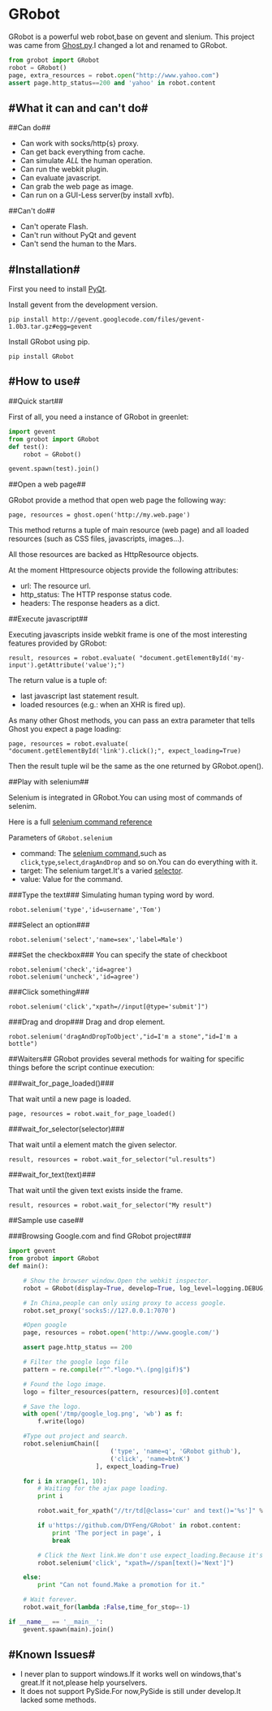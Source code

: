 GRobot
======

GRobot is a powerful web robot,base on gevent and slenium.
This project was came from [Ghost.py](http://jeanphix.me/Ghost.py).I changed a lot and renamed to GRobot.

```python
from grobot import GRobot
robot = GRobot()
page, extra_resources = robot.open("http://www.yahoo.com")
assert page.http_status==200 and 'yahoo' in robot.content
```

#What it can and can't do#
--------------------------

##Can do##

- Can work with socks/http{s} proxy.
- Can get back everything from cache.
- Can simulate *ALL* the human operation.
- Can run the webkit plugin.
- Can evaluate javascript.
- Can grab the web page as image.
- Can run on a GUI-Less server(by install xvfb).

##Can't do##

- Can't operate Flash.
- Can't run without PyQt and gevent
- Can't send the human to the Mars.



#Installation#
-------------

First you need to install [PyQt](http://www.riverbankcomputing.co.uk/software/pyqt/intro).

Install gevent from the development version.

    pip install http://gevent.googlecode.com/files/gevent-1.0b3.tar.gz#egg=gevent


Install GRobot using pip.

    pip install GRobot

#How to use#
------------

##Quick start##

First of all, you need a instance of GRobot in greenlet:

```python
import gevent
from grobot import GRobot
def test():
    robot = GRobot()

gevent.spawn(test).join()
```

##Open a web page##

GRobot provide a method that open web page the following way:

    page, resources = ghost.open('http://my.web.page')

This method returns a tuple of main resource (web page) and all loaded resources (such as CSS files, javascripts, images...).

All those resources are backed as HttpResource objects.

At the moment Httpresource objects provide the following attributes:

- url: The resource url.
- http_status: The HTTP response status code.
- headers: The response headers as a dict.



##Execute javascript##

Executing javascripts inside webkit frame is one of the most interesting features provided by GRobot:

    result, resources = robot.evaluate( "document.getElementById('my-input').getAttribute('value');")

The return value is a tuple of:

- last javascript last statement result.
- loaded resources (e.g.: when an XHR is fired up).

As many other Ghost methods, you can pass an extra parameter that tells Ghost you expect a page loading:

    page, resources = robot.evaluate( "document.getElementById('link').click();", expect_loading=True)

Then the result tuple wil be the same as the one returned by GRobot.open().

##Play with selenium##

Selenium is integrated in GRobot.You can using most of commands of selenim.

Here is a full [selenium command reference](http://release.seleniumhq.org/selenium-core/1.0.1/reference.html)

Parameters of `GRobot.selenium`

- command: The [selenium command](http://release.seleniumhq.org/selenium-core/1.0.1/reference.html#actions),such as `click`,`type`,`select`,`dragAndDrop` and so on.You can do everything with it.
- target: The selenium target.It's a varied [selector](http://release.seleniumhq.org/selenium-core/1.0.1/reference.html#locators).
- value: Value for the command.


###Type the text###
Simulating human typing word by word.

    robot.selenium('type','id=username','Tom')

###Select an option###

    robot.selenium('select','name=sex','label=Male')

###Set the checkbox###
You can specify the state of checkboot

    robot.selenium('check','id=agree')
    robot.selenium('uncheck','id=agree')

###Click something###

    robot.selenium('click',"xpath=//input[@type='submit']")

###Drag and drop###
Drag and drop element.

    robot.selenium('dragAndDropToObject',"id=I'm a stone","id=I'm a bottle")


##Waiters##
GRobot provides several methods for waiting for specific things before the script continue execution:

###wait_for_page_loaded()###

That wait until a new page is loaded.

    page, resources = robot.wait_for_page_loaded()


###wait_for_selector(selector)###

That wait until a element match the given selector.

    result, resources = robot.wait_for_selector("ul.results")

###wait_for_text(text)###

That wait until the given text exists inside the frame.

    result, resources = robot.wait_for_selector("My result")


##Sample use case##

###Browsing Google.com and find GRobot project###

```python
import gevent
from grobot import GRobot
def main():

    # Show the browser window.Open the webkit inspector.
    robot = GRobot(display=True, develop=True, log_level=logging.DEBUG, loading_timeout=10, operate_timeout=10)

    # In China,people can only using proxy to access google.
    robot.set_proxy('socks5://127.0.0.1:7070')

    #Open google
    page, resources = robot.open('http://www.google.com/')

    assert page.http_status == 200

    # Filter the google logo file
    pattern = re.compile(r"^.*logo.*\.(png|gif)$")

    # Found the logo image.
    logo = filter_resources(pattern, resources)[0].content

    # Save the logo.
    with open('/tmp/google_log.png', 'wb') as f:
        f.write(logo)

    #Type out project and search.
    robot.seleniumChain([
                            ('type', 'name=q', 'GRobot github'),
                            ('click', 'name=btnK')
                        ], expect_loading=True)

    for i in xrange(1, 10):
        # Waiting for the ajax page loading.
        print i

        robot.wait_for_xpath("//tr/td[@class='cur' and text()='%s']" % i)

        if u'https://github.com/DYFeng/GRobot' in robot.content:
            print 'The porject in page', i
            break

        # Click the Next link.We don't use expect_loading.Because it's ajax loading,not page loading.
        robot.selenium('click', "xpath=//span[text()='Next']")

    else:
        print "Can not found.Make a promotion for it."

    # Wait forever.
    robot.wait_for(lambda :False,time_for_stop=-1)

if __name__ == '__main__':
    gevent.spawn(main).join()
```

#Known Issues#
--------------

- I never plan to support windows.If it works well on windows,that's great.If it not,please help yourselvers.
- It does not support PySide.For now,PySide is still under develop.It lacked some methods.

    










